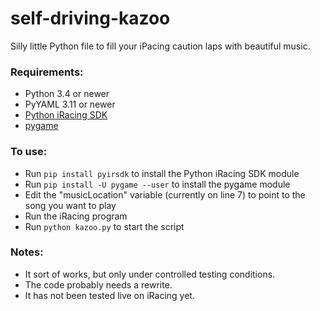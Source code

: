 # self-driving-kazoo
Silly little Python file to fill your iPacing caution laps with beautiful music.

### Requirements:
 - Python 3.4 or newer
 - PyYAML 3.11 or newer
 - [Python iRacing SDK](https://github.com/kutu/pyirsdk)
 - [pygame](https://www.pygame.org/)

### To use:
 - Run `pip install pyirsdk` to install the Python iRacing SDK module
 - Run `pip install -U pygame --user` to install the pygame module
 - Edit the "musicLocation" variable (currently on line 7) to point to the song you want to play 
 - Run the iRacing program
 - Run `python kazoo.py` to start the script
 
 ### Notes:
 - It sort of works, but only under controlled testing conditions.
 - The code probably needs a rewrite.
 - It has not been tested live on iRacing yet.
